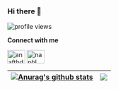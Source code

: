 ### Hi there 👋

![profile views](https://komarev.com/ghpvc/?username=candra16ya&color=green&style=plastic)

**Connect with me**
<p align="left">
<a href="https://www.linkedin.com/in/muhammad-feri-candra-wijaya-4b515523b/" target="blank"><img align="center" src="https://camo.githubusercontent.com/28bbd2596707954793abeff9eb24d343c1c78b7bf184b90294b4b190c6097a65/68747470733a2f2f63646e2e6a7364656c6976722e6e65742f6e706d2f73696d706c652d69636f6e7340332e302e312f69636f6e732f6c696e6b6564696e2e737667" alt="anafthdev_" height="30" width="40" /></a>
<a href="https://www.instagram.com/fcandra16/" target="blank"><img align="center" src="https://camo.githubusercontent.com/aecaf87326884e8b0466bb799265a13fee7586246ebda3e066cb7fad82a1fd23/68747470733a2f2f63646e2e6a7364656c6976722e6e65742f6e706d2f73696d706c652d69636f6e7340332e302e312f69636f6e732f696e7374616772616d2e737667" alt="naphl_" height="30" width="40" /></a>


| <a href="https://github.com/candra16ya/github-readme-stats"><img align="center" src="https://github-readme-stats.vercel.app/api?username=candra16ya&show_icons=true&include_all_commits=true&theme=buefy&hide_border=true" alt="Anurag's github stats" /></a> | <a href="https://github.com/candra16ya/github-readme-stats"><img align="center" src="https://github-readme-stats.vercel.app/api/top-langs/?username=candra16ya&layout=compact&theme=buefy&hide_border=true" /></a> |
| ------------- | ------------- |
